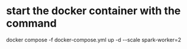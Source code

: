 # start the docker container with the command
docker compose -f docker-compose.yml up -d --scale spark-worker=2
